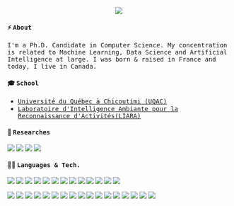 <p align="center">
  <img src="https://media.giphy.com/media/Y151Ma82nCfICowKP8/giphy.gif">
</p>

#### ⚡ <samp>About</samp>
<samp>I'm a Ph.D. Candidate in Computer Science. My concentration is related to Machine Learning, Data Science and Artificial Intelligence at large. I was born & raised in France and today, I live in Canada.</samp>

#### 🎓 <samp>School</samp>

* <samp>[Université du Québec à Chicoutimi (UQAC)](https://www.uqac.ca/)</samp>
* <samp>[Laboratoire d'Intelligence Ambiante pour la Reconnaissance d'Activités(LIARA)](https://liara.uqac.ca/)</samp>

#### 🔎 <samp>Researches</samp>

<p align="left">
    <a src="https://orcid.org/0000-0002-0334-6168"><img src="https://img.shields.io/badge/-ORCID-4d4d4d?style=flat-square&logo=orcid"></a> <a src="https://www.mendeley.com/profiles/florentin-thullier/"><img src="https://img.shields.io/badge/-Mendeley-4d4d4d?style=flat-square&logo=mendeley"></a> <a src="https://www.researchgate.net/profile/Florentin_Thullier"><img src="https://img.shields.io/badge/-ResearchGate-4d4d4d?style=flat-square&logo=researchgate"></a> <a src="https://scholar.google.com/citations?user=7SaWtXAAAAAJ&hl=en"><img src="https://img.shields.io/badge/-Scholar-4d4d4d?style=flat-square&logo=google%20scholar"></a>
</p>


#### 👨‍💻 <samp>Languages & Tech.</samp>

<p align="left">
  <img src="https://img.shields.io/badge/-JavaScript-4d4d4d?style=flat-square&logo=javascript"> <img src="https://img.shields.io/badge/-TypeScript-4d4d4d?style=flat-square&logo=typescript&logoColor=yellow"> <img src="https://img.shields.io/badge/-Python-4d4d4d?style=flat-square&logo=python"> <img src="https://img.shields.io/badge/-Java-4d4d4d?style=flat-square&logo=java"> <img src="https://img.shields.io/badge/-Go-4d4d4d?style=flat-square&logo=go"> <img src="https://img.shields.io/badge/-.NET-4d4d4d?style=flat-square&logo=.net"> <img src="https://img.shields.io/badge/-Bash-4d4d4d?style=flat-square&logo=linux&logoColor=fff"> <img src="https://img.shields.io/badge/-C++-4d4d4d?style=flat-square&logo=c%2B%2B"> <img src="https://img.shields.io/badge/-SQL-4d4d4d?style=flat-square&logo=mariadb&logoColor=blue"> <img src="https://img.shields.io/badge/-HTML-4d4d4d?style=flat-square&logo=html5"> <img src="https://img.shields.io/badge/-CSS-4d4d4d?style=flat-square&logo=css3&logoColor=blue"> <img src="https://img.shields.io/badge/-PHP-4d4d4d?style=flat-square&logo=php"> <img src="https://img.shields.io/badge/-LaTeX-4d4d4d?style=flat-square&logo=latex">
</p>

<p align="left">
  <img src="https://img.shields.io/badge/-Git-4d4d4d?style=flat-square&logo=git"> <img src="https://img.shields.io/badge/-Docker-4d4d4d?style=flat-square&logo=docker"> <img src="https://img.shields.io/badge/-Kubernetes-4d4d4d?style=flat-square&logo=kubernetes"> <img src="https://img.shields.io/badge/-VSCode-4d4d4d?style=flat-square&logo=visual-studio-code&logoColor=blue">
  <img src="https://img.shields.io/badge/-Node.js-4d4d4d?style=flat-square&logo=node.js&logoColor=339933"> <img src="https://img.shields.io/badge/-Sass-4d4d4d?style=flat-square&logo=sass"> <img src="https://img.shields.io/badge/-Deno-4d4d4d?style=flat-square&logo=deno"> <img src="https://img.shields.io/badge/-Redis-4d4d4d?style=flat-square&logo=redis"> <img src="https://img.shields.io/badge/-MongoDB-4d4d4d?style=flat-square&logo=mongodb"> <img src="https://img.shields.io/badge/-MariaDB-4d4d4d?style=flat-square&logo=mariadb"> <img src="https://img.shields.io/badge/-MySQL-4d4d4d?style=flat-square&logo=mysql&logoColor=fff"> <img src="https://img.shields.io/badge/-Oracle-4d4d4d?style=flat-square&logo=oracle"> <img src="https://img.shields.io/badge/-NGINX-4d4d4d?style=flat-square&logo=nginx"> <img src="https://img.shields.io/badge/-Arduino-4d4d4d?style=flat-square&logo=arduino"> <img src="https://img.shields.io/badge/-Webpack-4d4d4d?style=flat-square&logo=webpack"> <img src="https://img.shields.io/badge/-Android-4d4d4d?style=flat-square&logo=android"> <img src="https://img.shields.io/badge/-React-4d4d4d?style=flat-square&logo=react">
</p>
